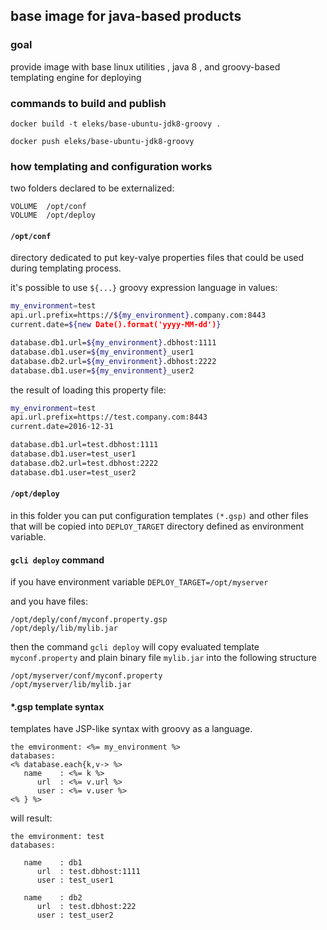 ## base image for java-based products

### goal
provide image with base linux utilities , java 8 , and groovy-based templating engine for deploying 

### commands to build and publish

`docker build -t eleks/base-ubuntu-jdk8-groovy .`

`docker push eleks/base-ubuntu-jdk8-groovy`

### how templating and configuration works

two folders declared to be externalized:
```
VOLUME  /opt/conf
VOLUME  /opt/deploy
```

#### `/opt/conf` 

directory dedicated to put key-valye properties files that could be used during templating process.

it's possible to use `${...}` groovy expression language in values:

```bash
my_environment=test
api.url.prefix=https://${my_environment}.company.com:8443
current.date=${new Date().format('yyyy-MM-dd')}

database.db1.url=${my_environment}.dbhost:1111
database.db1.user=${my_environment}_user1
database.db2.url=${my_environment}.dbhost:2222
database.db1.user=${my_environment}_user2
```

the result of loading this property file:

```bash
my_environment=test
api.url.prefix=https://test.company.com:8443
current.date=2016-12-31

database.db1.url=test.dbhost:1111
database.db1.user=test_user1
database.db2.url=test.dbhost:2222
database.db1.user=test_user2
```

#### `/opt/deploy` 

in this folder you can put configuration templates `(*.gsp)` and other files that will be copied into `DEPLOY_TARGET` directory defined as environment variable.

#### `gcli deploy` command

if you have environment variable `DEPLOY_TARGET=/opt/myserver` 

and you have files: 
```
/opt/deply/conf/myconf.property.gsp
/opt/deply/lib/mylib.jar
```

then the command `gcli deploy` will copy evaluated template `myconf.property` and plain binary file `mylib.jar` into the following structure
```
/opt/myserver/conf/myconf.property
/opt/myserver/lib/mylib.jar
```

#### *.gsp template syntax

templates have JSP-like syntax with groovy as a language.
```ERB
the emvironment: <%= my_environment %>
databases: 
<% database.each{k,v-> %>
   name    : <%= k %>
      url  : <%= v.url %>
      user : <%= v.user %>
<% } %>
```

will result:
```
the emvironment: test
databases: 

   name    : db1
      url  : test.dbhost:1111
      user : test_user1

   name    : db2
      url  : test.dbhost:222
      user : test_user2
```
